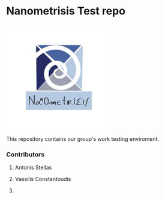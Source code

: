 # Nanometrisis Test repo
<img src="images/NANOMETRISIS.jpg" />


This repository contains our group's work testing enviroment. 

### Contributors ###

1. Antonis Stellas

2. Vassilis Constantoudis

3. 
